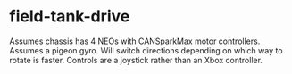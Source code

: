 # field-tank-drive
Assumes chassis has 4 NEOs with CANSparkMax motor controllers. Assumes a pigeon gyro. Will switch directions depending on which way to rotate is faster. Controls are a joystick rather than an Xbox controller.
